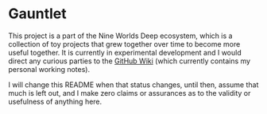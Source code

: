 # Gauntlet

This project is a part of the Nine Worlds Deep ecosystem, which is a collection 
of toy projects that grew together over time to become more useful together. It 
is currently in experimental development and I would direct any curious parties to the [GitHub Wiki](https://github.com/BBuchholz/Gauntlet/wiki)
(which currently contains my personal working notes).

I will change this README when that status changes, until then, 
assume that much is left out, and I make zero claims or assurances 
as to the validity or usefulness of anything here.
